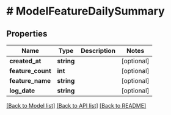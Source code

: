 # # ModelFeatureDailySummary

## Properties

Name | Type | Description | Notes
------------ | ------------- | ------------- | -------------
**created_at** | **string** |  | [optional]
**feature_count** | **int** |  | [optional]
**feature_name** | **string** |  | [optional]
**log_date** | **string** |  | [optional]

[[Back to Model list]](../../README.md#models) [[Back to API list]](../../README.md#endpoints) [[Back to README]](../../README.md)
